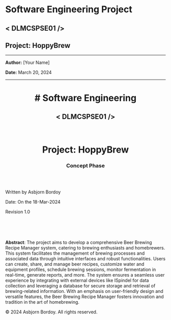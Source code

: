 Software Engineering Project
============================

< DLMCSPSE01 />
----------------

 


Project: **HoppyBrew**
-----------------------

---

**Author:** [Your Name]

**Date:** March 20, 2024

---


<html lang="en">
<head>
    <meta charset="UTF-8">
    <meta name="viewport" content="width=device-width, initial-scale=1.0">
</head>
<body>
    <title>HoppyBrew</title>
    <h1 style="text-align: center;"># Software Engineering</h1>
    <h2 style="text-align: center;">&lt; DLMCSPSE01 /&gt;</h2>
    <br>
    <h1 style="text-align: center;">Project: <strong>HoppyBrew</strong></h1>
    <h3 style="text-align: center;">Concept Phase</h3>
    <br>
    <br>
    <p>Written by Asbjorn Bordoy</p>
    <p>Date: On the 18-Mar-2024</p>
    <p>Revision 1.0</p>
    <br><br><br>
    <p><strong>Abstract</strong>: The project aims to develop a comprehensive Beer Brewing Recipe Manager system, catering to brewing enthusiasts and homebrewers. This system facilitates the management of brewing processes and associated data through intuitive interfaces and robust functionalities. Users can create, share, and manage beer recipes, customize water and equipment profiles, schedule brewing sessions, monitor fermentation in real-time, generate reports, and more. The system ensures a seamless user experience by integrating with external devices like ISpindel for data collection and leveraging a database for secure storage and retrieval of brewing-related information. With an emphasis on user-friendly design and versatile features, the Beer Brewing Recipe Manager fosters innovation and tradition in the art of homebrewing.</p>
    <p>© 2024 Asbjorn Bordoy. All rights reserved.</p>
</body>
</html>
